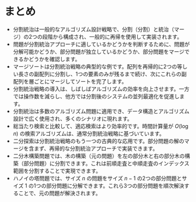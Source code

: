 # まとめ

- 分割統治は一般的なアルゴリズム設計戦略で、分割（分割）と統治（マージ）の2つの段階から構成され、一般的に再帰を使用して実装されます。
- 問題が分割統治アプローチに適しているかどうかを判断するために、問題が分解可能かどうか、部分問題が独立しているかどうか、部分問題をマージできるかどうかを確認します。
- マージソートは分割統治戦略の典型的な例です。配列を再帰的に2つの等しい長さの副配列に分割し、1つの要素のみが残るまで続け、次にこれらの副配列を層ごとにマージしてソートを完了します。
- 分割統治戦略の導入は、しばしばアルゴリズムの効率を向上させます。一方では操作数を減らし、他方では分割後のシステムの並列最適化を促進します。
- 分割統治は多数のアルゴリズム問題に適用でき、データ構造とアルゴリズム設計で広く使用され、多くのシナリオに現れます。
- 総当たり検索と比較して、適応検索はより効率的です。時間計算量が $O(\log n)$ の検索アルゴリズムは、通常分割統治戦略に基づいています。
- 二分探索は分割統治戦略のもう一つの古典的な応用です。部分問題の解のマージを含まず、再帰的な分割統治アプローチで実装できます。
- 二分木構築問題では、木の構築（元の問題）を左の部分木と右の部分木の構築（部分問題）に分割できます。これは前順走査と中順走査のインデックス範囲を分割することで実現できます。
- ハノイの塔問題では、サイズ $n$ の問題をサイズ $n-1$ の2つの部分問題とサイズ $1$ の1つの部分問題に分解できます。これら3つの部分問題を順次解決することで、元の問題が解決されます。
